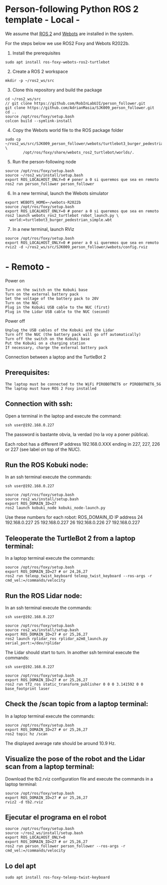 # Person-following Python ROS 2 template - Local -

We assume that [ROS 2](https://docs.ros.org/) and [Webots](https://cyberbotics.com/) are installed in the system. 

For the steps below we use ROS2 Foxy and Webots R2022b.

1. Install the prerequisites
```
sudo apt install ros-foxy-webots-ros2-turtlebot
```
2. Create a ROS 2 workspace
```
mkdir -p ~/ros2_ws/src
```
3. Clone this repository and build the package
```
cd ~/ros2_ws/src
// git clone https://github.com/RobInLabUJI/person_follower.git
git clone https://github.com/AdrianMasia/SJK009_person_follower.git
cd ..
source /opt/ros/foxy/setup.bash
colcon build --symlink-install
```
4. Copy the Webots world file to the ROS package folder
```
sudo cp ~/ros2_ws/src/SJK009_person_follower/webots/turtlebot3_burger_pedestrian_simple.wbt \
        /opt/ros/foxy/share/webots_ros2_turtlebot/worlds/.
```
5. Run the person-following node
```
source /opt/ros/foxy/setup.bash
source ~/ros2_ws/install/setup.bash
export ROS_LOCALHOST_ONLY=0 # poner a 0 si queremos que sea en remoto
ros2 run person_follower person_follower 
```
6. In a new terminal, launch the Webots simulator
```
export WEBOTS_HOME=~/webots-R2022b
source /opt/ros/foxy/setup.bash
export ROS_LOCALHOST_ONLY=0 # poner a 0 si queremos que sea en remoto
ros2 launch webots_ros2_turtlebot robot_launch.py \
  world:=turtlebot3_burger_pedestrian_simple.wbt
```
7. In a new terminal, launch RViz
```
source /opt/ros/foxy/setup.bash
export ROS_LOCALHOST_ONLY=0 # poner a 0 si queremos que sea en remoto
rviz2 -d ~/ros2_ws/src/SJK009_person_follower/webots/config.rviz
```

# - Remoto -

Power on

    Turn on the switch on the Kobuki base
    Turn on the external battery pack
    Set the voltage of the battery pack to 20V
    Turn on the NUC
    Plug in the Kobuki USB cable to the NUC (first)
    Plug in the Lidar USB cable to the NUC (second)

Power off

    Unplug the USB cables of the Kobuki and the Lidar
    Turn off the NUC (the battery pack will go off automatically)
    Turn off the switch on the Kobuki base
    Put the Kobuki on a charging station
    If necessary, charge the external battery pack

Connection between a laptop and the TurtleBot 2

## Prerequisites:

    The laptop must be connected to the WiFi PIROBOTNET6 or PIROBOTNET6_5G
    The laptop must have ROS 2 Foxy installed

## Connection with ssh:

Open a terminal in the laptop and execute the command:
```
ssh user@192.168.0.227
```
The password is bastante obvia, la verdad (no la voy a poner pública).

Each robot has a different IP address 192.168.0.XXX ending in 227, 227, 226 or 227 (see label on top of the NUC).

## Run the ROS Kobuki node:

In an ssh terminal execute the commands:
```
ssh user@192.168.0.227
```
```
source /opt/ros/foxy/setup.bash
source ros2_ws/install/setup.bash
export ROS_DOMAIN_ID=27
ros2 launch kobuki_node kobuki_node-launch.py 
```
Use these numbers for each robot:
ROS_DOMAIN_ID 	IP address
24 	192.168.0.227
25 	192.168.0.227
26 	192.168.0.226
27 	192.168.0.227

## Teleoperate the TurtleBot 2 from a laptop terminal:

In a laptop terminal execute the commands:
```
source /opt/ros/foxy/setup.bash
export ROS_DOMAIN_ID=27 # or 24,26,27
ros2 run teleop_twist_keyboard teleop_twist_keyboard --ros-args -r cmd_vel:=/commands/velocity
```
## Run the ROS Lidar node:

In an ssh terminal execute the commands:
```
ssh user@192.168.0.227
```
```
source /opt/ros/foxy/setup.bash
source ros2_ws/install/setup.bash
export ROS_DOMAIN_ID=27 # or 25,26,27
ros2 launch rplidar_ros rplidar_a2m8_launch.py serial_port:=/dev/rplidar
```
The Lidar should start to turn. In another ssh terminal execute the commands:
```
ssh user@192.168.0.227
```
```
source /opt/ros/foxy/setup.bash
export ROS_DOMAIN_ID=27 # or 25,26,27
ros2 run tf2_ros static_transform_publisher 0 0 0 3.141592 0 0 base_footprint laser
```
## Check  the /scan topic from a laptop terminal:

In a laptop terminal execute the commands:
```
source /opt/ros/foxy/setup.bash
export ROS_DOMAIN_ID=27 # or 25,26,27
ros2 topic hz /scan
```
The displayed average rate should be around 10.9 Hz.

## Visualize the pose of the robot and the Lidar scan from a laptop terminal:

Download the tb2.rviz configuration file and execute the commands in a laptop terminal:
```
source /opt/ros/foxy/setup.bash
export ROS_DOMAIN_ID=27 # or 25,26,27
rviz2 -d tb2.rviz
```

## Ejecutar el programa en el robot
```
source /opt/ros/foxy/setup.bash
source ~/ros2_ws/install/setup.bash
export ROS_LOCALHOST_ONLY=0
export ROS_DOMAIN_ID=27 # or 25,26,27
ros2 run person_follower person_follower --ros-args -r cmd_vel:=/commands/velocity

```

## Lo del apt
```
sudo apt install ros-foxy-teleop-twist-keyboard
```
